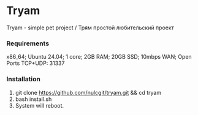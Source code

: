 # Tryam

Tryam - simple pet project / Трям простой любительский проект

### Requirements

x86_64; Ubuntu 24.04; 1 core; 2GB RAM; 20GB SSD; 10mbps WAN; Open Ports TCP+UDP: 31337

### Installation

1. git clone https://github.com/nulcgit/tryam.git && cd tryam
2. bash install.sh
3. System will reboot.

